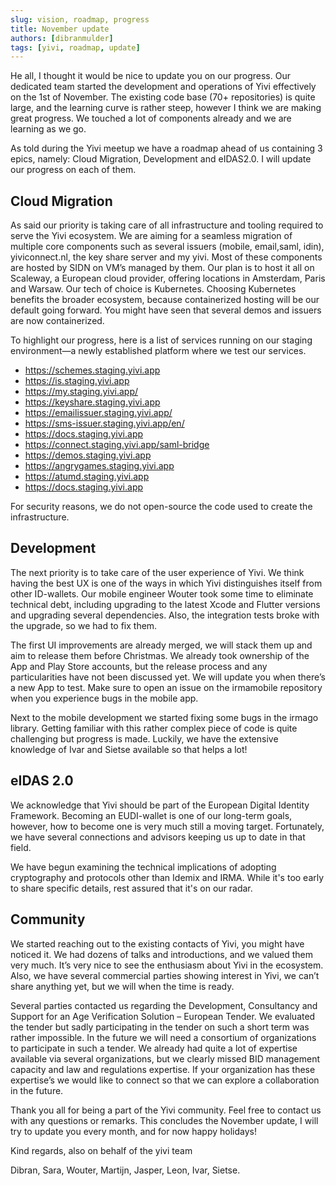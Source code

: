 ```yaml
---
slug: vision, roadmap, progress
title: November update
authors: [dibranmulder]
tags: [yivi, roadmap, update]
---
```


He all, I thought it would be nice to update you on our progress. Our dedicated team started the development and operations of Yivi effectively on the 1st of November. The existing code base (70+ repositories) is quite large, and the learning curve is rather steep, however I think we are making great progress. We touched a lot of components already and we are learning as we go.

As told during the Yivi meetup we have a roadmap ahead of us containing 3 epics, namely: Cloud Migration, Development and eIDAS2.0. I will update our progress on each of them.

<!-- truncate -->

## Cloud Migration
As said our priority is taking care of all infrastructure and tooling required to serve the Yivi ecosystem. We are aiming for a seamless migration of multiple core components such as several issuers (mobile, email,saml, idin), yiviconnect.nl, the key share server and my yivi. Most of these components are hosted by SIDN on VM’s managed by them. Our plan is to host it all on Scaleway, a European cloud provider, offering locations in Amsterdam, Paris and Warsaw. Our tech of choice is Kubernetes. Choosing Kubernetes benefits the broader ecosystem, because containerized hosting will be our default going forward. You might have seen that several demos and issuers are now containerized.

To highlight our progress, here is a list of services running on our staging environment—a newly established platform where we test our services.
- https://schemes.staging.yivi.app
- https://is.staging.yivi.app
- https://my.staging.yivi.app/
- https://keyshare.staging.yivi.app
- https://emailissuer.staging.yivi.app/
- https://sms-issuer.staging.yivi.app/en/
- https://docs.staging.yivi.app
- https://connect.staging.yivi.app/saml-bridge
- https://demos.staging.yivi.app
- https://angrygames.staging.yivi.app
- https://atumd.staging.yivi.app
- https://docs.staging.yivi.app

For security reasons, we do not open-source the code used to create the infrastructure.

## Development
The next priority is to take care of the user experience of Yivi. We think having the best UX is one of the ways in which Yivi distinguishes itself from other ID-wallets. Our mobile engineer Wouter took some time to eliminate technical debt, including upgrading to the latest Xcode and Flutter versions and upgrading several dependencies. Also, the integration tests broke with the upgrade, so we had to fix them.

The first UI improvements are already merged, we will stack them up and aim to release them before Christmas. We already took ownership of the App and Play Store accounts, but the release process and any particularities have not been discussed yet. We will update you when there’s a new App to test. Make sure to open an issue on the irmamobile repository when you experience bugs in the mobile app.

Next to the mobile development we started fixing some bugs in the irmago library. Getting familiar with this rather complex piece of code is quite challenging but progress is made. Luckily, we have the extensive knowledge of Ivar and Sietse available so that helps a lot!

## eIDAS 2.0
We acknowledge that Yivi should be part of the European Digital Identity Framework. Becoming an EUDI-wallet is one of our long-term goals, however, how to become one is very much still a moving target. Fortunately, we have several connections and advisors keeping us up to date in that field.

We have begun examining the technical implications of adopting cryptography and protocols other than Idemix and IRMA. While it's too early to share specific details, rest assured that it's on our radar.

## Community
We started reaching out to the existing contacts of Yivi, you might have noticed it. We had dozens of talks and introductions, and we valued them very much. It’s very nice to see the enthusiasm about Yivi in the ecosystem. Also, we have several commercial parties showing interest in Yivi, we can’t share anything yet, but we will when the time is ready.

Several parties contacted us regarding the Development, Consultancy and Support for an Age Verification Solution – European Tender. We evaluated the tender but sadly participating in the tender on such a short term was rather impossible. In the future we will need a consortium of organizations to participate in such a tender. We already had quite a lot of expertise available via several organizations, but we clearly missed BID management capacity and law and regulations expertise. If your organization has these expertise’s we would like to connect so that we can explore a collaboration in the future.

Thank you all for being a part of the Yivi community. Feel free to contact us with any questions or remarks. This concludes the November update, I will try to update you every month, and for now happy holidays!

Kind regards, also on behalf of the yivi team

Dibran, Sara, Wouter, Martijn, Jasper, Leon, Ivar, Sietse. 

